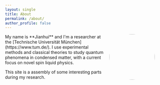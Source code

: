 ```yaml
---
layout: single
title: About
permalink: /about/
author_profile: false
---
```

<img align="right" src="https://avatars.githubusercontent.com/u/57921137?v=4" style="margin: 0px 10px;width:150px;border-radius:75%;" />
My name is **Jianhui** and I'm a researcher at the [Technische Universität München](https://www.tum.de/). I use experimental methods and classical theories to study quantum phenomena in condensed matter, with a current focus on novel spin liquid physics.

This site is a assembly of some interesting parts during my research. 
